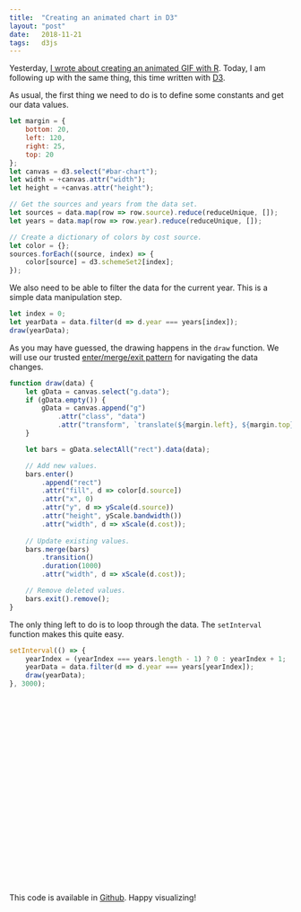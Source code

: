 ```yaml
---
title:  "Creating an animated chart in D3"
layout: "post"
date:   2018-11-21
tags:   d3js
---
```


Yesterday, [I wrote about creating an animated GIF with R](/2018/11/20/creating-animated-gif-r). Today, I am following up with the same thing, this time written with [D3](https://d3js.org).

As usual, the first thing we need to do is to define some constants and get our data values.

```js
let margin = {
    bottom: 20,
    left: 120,
    right: 25,
    top: 20
};
let canvas = d3.select("#bar-chart");
let width = +canvas.attr("width");
let height = +canvas.attr("height");

// Get the sources and years from the data set.
let sources = data.map(row => row.source).reduce(reduceUnique, []);
let years = data.map(row => row.year).reduce(reduceUnique, []);

// Create a dictionary of colors by cost source.
let color = {};
sources.forEach((source, index) => {
    color[source] = d3.schemeSet2[index];
});
```

We also need to be able to filter the data for the current year. This is a simple data manipulation step.

```js
let index = 0;
let yearData = data.filter(d => d.year === years[index]);
draw(yearData);
```

As you may have guessed, the drawing happens in the `draw` function. We will use our trusted [enter/merge/exit pattern](/2018/06/02/d3js-merge) for navigating the data changes.

```js
function draw(data) {
    let gData = canvas.select("g.data");
    if (gData.empty()) {
        gData = canvas.append("g")
            .attr("class", "data")
            .attr("transform", `translate(${margin.left}, ${margin.top})`);
    }

    let bars = gData.selectAll("rect").data(data);

    // Add new values.
    bars.enter()
        .append("rect")
        .attr("fill", d => color[d.source])
        .attr("x", 0)
        .attr("y", d => yScale(d.source))
        .attr("height", yScale.bandwidth())
        .attr("width", d => xScale(d.cost));
    
    // Update existing values.
    bars.merge(bars)
        .transition()
        .duration(1000)
        .attr("width", d => xScale(d.cost));

    // Remove deleted values.
    bars.exit().remove();
}
```

The only thing left to do is to loop through the data. The `setInterval` function makes this quite easy.

```js
setInterval(() => {
    yearIndex = (yearIndex === years.length - 1) ? 0 : yearIndex + 1;
    yearData = data.filter(d => d.year === years[yearIndex]);
    draw(yearData);
}, 3000);
```

<svg id="bar-chart" width="720" height="480"></svg>

This code is available in [Github](https://github.com/jarrettmeyer/jarrettmeyer.github.io/blob/master/assets/js/animated-bar-chart.js). Happy visualizing!

<script src="/assets/js/d3/5.7.0/d3.js"></script>
<script src="/assets/js/animated-bar-chart.js"></script>
